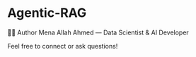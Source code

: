 # Agentic-RAG
🙋‍♀️ Author
Mena Allah Ahmed — Data Scientist & AI Developer

Feel free to connect or ask questions!
